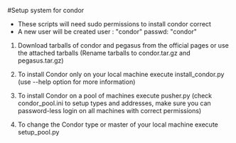 #Setup system for condor
- These scripts will need sudo permissions to install condor correct
- A new user will be created
    user  : "condor" 
    passwd: "condor"
    
1. Download tarballs of condor and pegasus from the official pages or use the attached tarballs
  (Rename tarballs to condor.tar.gz and pegasus.tar.gz)

2. To install Condor only on your local machine execute install_condor.py (use --help option for more information) 

3. To install Condor on a pool of machines execute pusher.py (check condor_pool.ini to setup types and addresses,
   make sure you can password-less login on all machines with correct permissions)

4. To change the Condor type or master of your local machine execute setup_pool.py 
